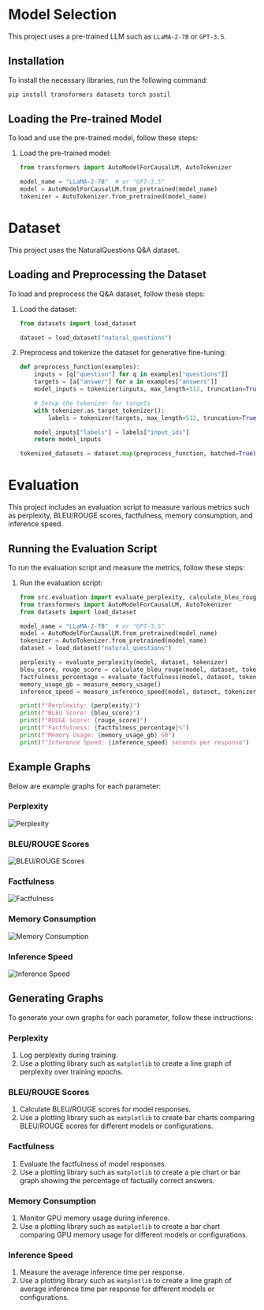 # Model Selection

This project uses a pre-trained LLM such as `LLaMA-2-7B` or `GPT-3.5`.

## Installation

To install the necessary libraries, run the following command:
```bash
pip install transformers datasets torch psutil
```

## Loading the Pre-trained Model

To load and use the pre-trained model, follow these steps:

1. Load the pre-trained model:
   ```python
   from transformers import AutoModelForCausalLM, AutoTokenizer

   model_name = "LLaMA-2-7B"  # or "GPT-3.5"
   model = AutoModelForCausalLM.from_pretrained(model_name)
   tokenizer = AutoTokenizer.from_pretrained(model_name)
   ```

# Dataset

This project uses the NaturalQuestions Q&A dataset.

## Loading and Preprocessing the Dataset

To load and preprocess the Q&A dataset, follow these steps:

1. Load the dataset:
   ```python
   from datasets import load_dataset

   dataset = load_dataset("natural_questions")
   ```

2. Preprocess and tokenize the dataset for generative fine-tuning:
   ```python
   def preprocess_function(examples):
       inputs = [q["question"] for q in examples["questions"]]
       targets = [a["answer"] for a in examples["answers"]]
       model_inputs = tokenizer(inputs, max_length=512, truncation=True)

       # Setup the tokenizer for targets
       with tokenizer.as_target_tokenizer():
           labels = tokenizer(targets, max_length=512, truncation=True)

       model_inputs["labels"] = labels["input_ids"]
       return model_inputs

   tokenized_datasets = dataset.map(preprocess_function, batched=True)
   ```

# Evaluation

This project includes an evaluation script to measure various metrics such as perplexity, BLEU/ROUGE scores, factfulness, memory consumption, and inference speed.

## Running the Evaluation Script

To run the evaluation script and measure the metrics, follow these steps:

1. Run the evaluation script:
   ```python
   from src.evaluation import evaluate_perplexity, calculate_bleu_rouge, evaluate_factfulness, measure_memory_usage, measure_inference_speed
   from transformers import AutoModelForCausalLM, AutoTokenizer
   from datasets import load_dataset

   model_name = "LLaMA-2-7B"  # or "GPT-3.5"
   model = AutoModelForCausalLM.from_pretrained(model_name)
   tokenizer = AutoTokenizer.from_pretrained(model_name)
   dataset = load_dataset("natural_questions")

   perplexity = evaluate_perplexity(model, dataset, tokenizer)
   bleu_score, rouge_score = calculate_bleu_rouge(model, dataset, tokenizer)
   factfulness_percentage = evaluate_factfulness(model, dataset, tokenizer)
   memory_usage_gb = measure_memory_usage()
   inference_speed = measure_inference_speed(model, dataset, tokenizer)

   print(f"Perplexity: {perplexity}")
   print(f"BLEU Score: {bleu_score}")
   print(f"ROUGE Score: {rouge_score}")
   print(f"Factfulness: {factfulness_percentage}%")
   print(f"Memory Usage: {memory_usage_gb} GB")
   print(f"Inference Speed: {inference_speed} seconds per response")
   ```

## Example Graphs

Below are example graphs for each parameter:

### Perplexity

![Perplexity](example_perplexity.png)

### BLEU/ROUGE Scores

![BLEU/ROUGE Scores](example_bleu_rouge.png)

### Factfulness

![Factfulness](example_factfulness.png)

### Memory Consumption

![Memory Consumption](example_memory_consumption.png)

### Inference Speed

![Inference Speed](example_inference_speed.png)

## Generating Graphs

To generate your own graphs for each parameter, follow these instructions:

### Perplexity

1. Log perplexity during training.
2. Use a plotting library such as `matplotlib` to create a line graph of perplexity over training epochs.

### BLEU/ROUGE Scores

1. Calculate BLEU/ROUGE scores for model responses.
2. Use a plotting library such as `matplotlib` to create bar charts comparing BLEU/ROUGE scores for different models or configurations.

### Factfulness

1. Evaluate the factfulness of model responses.
2. Use a plotting library such as `matplotlib` to create a pie chart or bar graph showing the percentage of factually correct answers.

### Memory Consumption

1. Monitor GPU memory usage during inference.
2. Use a plotting library such as `matplotlib` to create a bar chart comparing GPU memory usage for different models or configurations.

### Inference Speed

1. Measure the average inference time per response.
2. Use a plotting library such as `matplotlib` to create a line graph of average inference time per response for different models or configurations.
